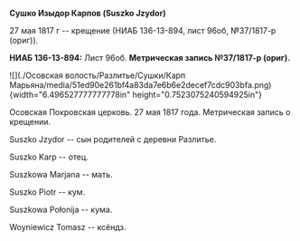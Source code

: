 **Сушко Изыдор Карпов (Suszko Jzydor)**

27 мая 1817 г -- крещение (НИАБ 136-13-894, лист 96об, №37/1817-р
(ориг)).

**НИАБ 136-13-894:** Лист 96об. **Метрическая запись №37/1817-р
(ориг).**

![](./Осовская волость/Разлитье/Сушки/Карп Марьяна/media/51ed90e261bf4a83da7e6b6e2decef7cdc903bfa.png){width="6.496527777777778in"
height="0.7523075240594925in"}

Осовская Покровская церковь. 27 мая 1817 года. Метрическая запись о
крещении.

Suszko Jzydor -- сын родителей с деревни Разлитье.

Suszko Karp -- отец.

Suszkowa Marjana -- мать.

Suszko Piotr -- кум.

Suszkowa Połonija -- кума.

Woyniewicz Tomasz -- ксёндз.
